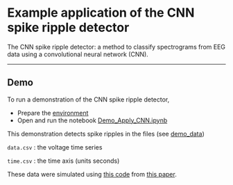 # Example application of the CNN spike ripple detector

The CNN spike ripple detector: a method to classify spectrograms from EEG data using a convolutional neural network (CNN).

----

## Demo

To run a demonstration of the CNN spike ripple detector,

- Prepare the [environment](../README.md/#environment)
- Open and run the notebook [Demo_Apply_CNN.ipynb](Demo_Apply_CNN.ipynb)

This demonstration detects spike ripples in the files (see [demo_data](./demo_data))

`data.csv` : the voltage time series

`time.csv` : the time axis (units seconds)

These data were simulated using [this code](https://github.com/Mark-Kramer/Spike-Ripple-Detector-Method/tree/simulations/Simulations) from [this paper](https://pubmed.ncbi.nlm.nih.gov/27988323/).
